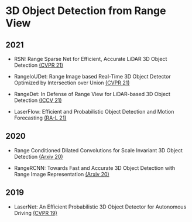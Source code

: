 # 3D Object Detection from Range View

## 2021

- RSN: Range Sparse Net for Efficient, Accurate LiDAR 3D Object Detection [(CVPR 21)](https://openaccess.thecvf.com/content/CVPR2021/papers/Sun_RSN_Range_Sparse_Net_for_Efficient_Accurate_LiDAR_3D_Object_CVPR_2021_paper.pdf)

- RangeIoUDet: Range Image based Real-Time 3D Object Detector Optimized by Intersection over Union [(CVPR 21)](https://openaccess.thecvf.com/content/CVPR2021/papers/Liang_RangeIoUDet_Range_Image_Based_Real-Time_3D_Object_Detector_Optimized_by_CVPR_2021_paper.pdf)

- RangeDet: In Defense of Range View for LiDAR-based 3D Object Detection [(ICCV 21)](https://openaccess.thecvf.com/content/ICCV2021/papers/Fan_RangeDet_In_Defense_of_Range_View_for_LiDAR-Based_3D_Object_ICCV_2021_paper.pdf)

- LaserFlow: Efficient and Probabilistic Object Detection and Motion Forecasting [(RA-L 21)](https://ieeexplore.ieee.org/stamp/stamp.jsp?arnumber=9310205)

## 2020

- Range Conditioned Dilated Convolutions for Scale Invariant 3D Object Detection [(Arxiv 20)](https://arxiv.org/pdf/2005.09927.pdf)

- RangeRCNN: Towards Fast and Accurate 3D Object Detection with Range Image Representation [(Arxiv 20)](https://arxiv.org/pdf/2009.00206.pdf)

## 2019

- LaserNet: An Efficient Probabilistic 3D Object Detector for Autonomous Driving [(CVPR 19)](https://openaccess.thecvf.com/content_CVPR_2019/papers/Meyer_LaserNet_An_Efficient_Probabilistic_3D_Object_Detector_for_Autonomous_Driving_CVPR_2019_paper.pdf)